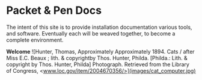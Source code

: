 # Packet & Pen Docs

The intent of this site is to provide installation documentation
various tools, and software. Eventually each will be weaved together,
to become a complete environment. 


**Welcome**
![Hunter, Thomas, Approximately Approximately 1894. Cats / after Miss E.C. Beaux ; lith. & copyrightby Thos. Hunter, Philda. [Philda.: Lith. & copyright by Thos. Hunter, Philda] Photograph. Retrieved from the Library of Congress, <www.loc.gov/item/2004670356/>](images/cat_computer.jpg)
